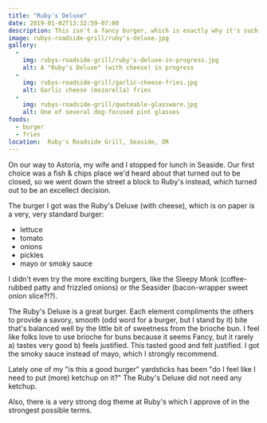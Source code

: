 ```yaml
---
title: "Ruby's Deluxe"
date: 2019-01-02T13:32:59-07:00
description: This isn't a fancy burger, which is exactly why it's such a good burger.
image: rubys-roadside-grill/ruby's-deluxe.jpg
gallery: 
  - 
    img: rubys-roadside-grill/ruby's-deluxe-in-progress.jpg
    alt: A "Ruby's Deluxe" (with cheese) in progress
  - 
    img: rubys-roadside-grill/garlic-cheese-fries.jpg
    alt: Garlic cheese (mozarella) fries
  - 
    img: rubys-roadside-grill/quoteable-glassware.jpg
    alt: One of several dog-focused pint glasses
foods:
  - burger
  - fries
location:  Ruby's Roadside Grill, Seaside, OR
---
```


On our way to Astoria, my wife and I stopped for lunch in Seaside. Our first choice was a fish & chips place we'd heard about that turned out to be closed, so we went down the street a block to Ruby's instead, which turned out to be an excellect decision.

The burger I got was the Ruby's Deluxe (with cheese), which is on paper is a very, very standard burger:

- lettuce
- tomato
- onions 
- pickles
- mayo or smoky sauce

I didn't even try the more exciting burgers, like the Sleepy Monk (coffee-rubbed patty and frizzled onions) or the Seasider (bacon-wrapper sweet onion slice?!?).

The Ruby's Deluxe is a great burger. Each element compliments the others to provide a savory, smooth (odd word for a burger, but I stand by it) bite that's balanced well by the little bit of sweetness from the brioche bun. I feel like folks love to use brioche for buns because it seems Fancy, but it rarely a) tastes very good b) feels justified. This tasted good and felt justified. I got the smoky sauce instead of mayo, which I strongly recommend.

Lately one of my "is this a good burger" yardsticks has been "do I feel like I need to put (more) ketchup on it?" The Ruby's Deluxe did not need any ketchup.

Also, there is a very strong dog theme at Ruby's which I approve of in the strongest possible terms.